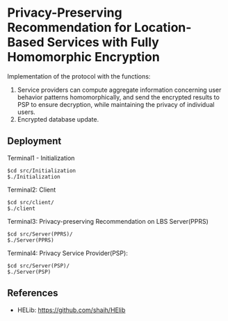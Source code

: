 # Privacy-Preserving Recommendation for Location-Based Services with Fully Homomorphic Encryption
Implementation of the protocol with the functions:
1. Service providers can compute aggregate information concerning user behavior patterns homomorphically, and send the encrypted results to PSP to ensure decryption, while maintaining the privacy of individual users. 
2. Encrypted database update.

## Deployment

Terminal1 - Initialization
```
$cd src/Initialization
$./Initialization
```
Terminal2:
Client
```
$cd src/client/
$./client
```
Terminal3:
Privacy-preserving Recommendation on LBS Server(PPRS)
```
$cd src/Server(PPRS)/
$./Server(PPRS)
```
Terminal4:
Privacy Service Provider(PSP):
```
$cd src/Server(PSP)/
$./Server(PSP)
```

## References
- HELib: https://github.com/shaih/HElib
